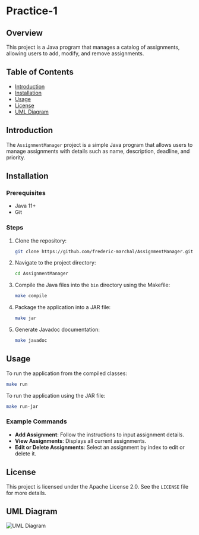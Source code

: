 # Practice-1

## Overview
This project is a Java program that manages a catalog of assignments, allowing users to add, modify, and remove assignments.

## Table of Contents

- [Introduction](#introduction)
- [Installation](#installation)
- [Usage](#usage)
- [License](#license)
- [UML Diagram](#uml-diagram)

## Introduction

The `AssignmentManager` project is a simple Java program that allows users to manage assignments with details such as name, description, deadline, and priority.

## Installation

### Prerequisites
- Java 11+
- Git

### Steps

1. Clone the repository:
    ```bash
    git clone https://github.com/frederic-marchal/AssignmentManager.git
    ```

2. Navigate to the project directory:
    ```bash
    cd AssignmentManager
    ```

3. Compile the Java files into the `bin` directory using the Makefile:
    ```bash
    make compile
    ```

4. Package the application into a JAR file:
    ```bash
    make jar
    ```

5. Generate Javadoc documentation:
    ```bash
    make javadoc
    ```

## Usage

To run the application from the compiled classes:

```bash
make run
```

To run the application using the JAR file:

```bash
make run-jar
```

### Example Commands

- **Add Assignment**: Follow the instructions to input assignment details.
- **View Assignments**: Displays all current assignments.
- **Edit or Delete Assignments**: Select an assignment by index to edit or delete it.

## License

This project is licensed under the Apache License 2.0. See the `LICENSE` file for more details.

## UML Diagram

![UML Diagram](AssignmentManagerUML.png)
